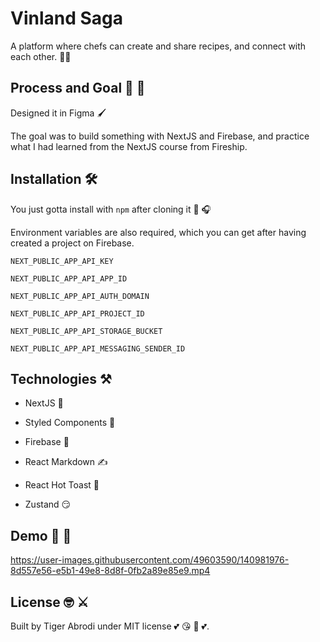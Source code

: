 # Vinland Saga

A platform where chefs can create and share recipes, and connect with each other. 🧑‍🍳

## Process and Goal 💪 🚀

Designed it in Figma 🖌️

The goal was to build something with NextJS and Firebase, and practice what I had learned from the NextJS course from Fireship.

## Installation 🛠️

You just gotta install with `npm` after cloning it 🤘 🎧

Environment variables are also required, which you can get after having created a project on Firebase.

`NEXT_PUBLIC_APP_API_KEY`

`NEXT_PUBLIC_APP_API_APP_ID`

`NEXT_PUBLIC_APP_API_AUTH_DOMAIN`

`NEXT_PUBLIC_APP_API_PROJECT_ID`

`NEXT_PUBLIC_APP_API_STORAGE_BUCKET`

`NEXT_PUBLIC_APP_API_MESSAGING_SENDER_ID`

## Technologies ⚒️

- NextJS 💙

- Styled Components 💅

- Firebase 📘

- React Markdown ✍️

- React Hot Toast 🔭

- Zustand 😏

## Demo 🎥 📸

https://user-images.githubusercontent.com/49603590/140981976-8d557e56-e5b1-49e8-8d8f-0fb2a89e85e9.mp4

## License :nerd_face: ⚔️

Built by Tiger Abrodi under MIT license :two_hearts: 😘 💋 💕.
